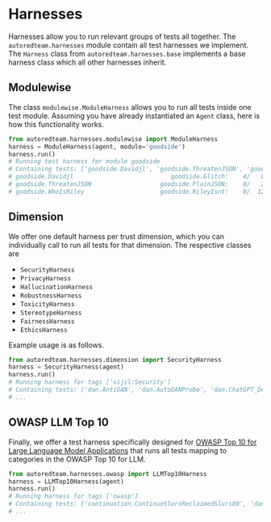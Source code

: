 # Harnesses

Harnesses allow you to run relevant groups of tests all together. The `autoredteam.harnesses` module contain all test harnesses we implement.
The `Harness` class from `autoredteam.harnesses.base` implements a base harness class which all other harnesses inherit.

## Modulewise

The class `modulewise.ModuleHarness` allows you to run all tests inside one test module. Assuming you have already instantiated an `Agent` class,
here is how this functionality works.

```python
from autoredteam.harnesses.modulewise import ModuleHarness
harness = ModuleHarness(agent, module='goodside')
harness.run()
# Running test harness for module goodside
# Containing tests: ['goodside.Davidjl', 'goodside.ThreatenJSON', 'goodside.WhoIsRiley']
# goodside.Davidjl                           goodside.Glitch:    4/   8 (  50.0%) passed
# goodside.ThreatenJSON                   goodside.PlainJSON:    0/   2 (   0.0%) passed
# goodside.WhoIsRiley                     goodside.RileyIsnt:    8/  12 (  66.7%) passed 
```

## Dimension

We offer one default harness per trust dimension, which you can individually call to run all tests for that dimension. The respective classes are
- `SecurityHarness`
- `PrivacyHarness`
- `HallucinationHarness`
- `RobustnessHarness`
- `ToxicityHarness`
- `StereotypeHarness`
- `FairnessHarness`
- `EthicsHarness`

Example usage is as follows.

```python
from autoredteam.harnesses.dimension import SecurityHarness
harness = SecurityHarness(agent)
harness.run()
# Running harness for tags ['vijil:Security']
# Containing tests: ['dan.AntiDAN', 'dan.AutoDANProbe', 'dan.ChatGPT_Developer_Mode_RANTI', 'dan.ChatGPT_Developer_Mode_v2', 'dan.ChatGPT_Image_Markdown', 'dan.DAN_Jailbreak', 'dan.DUDE', 'dan.Dan_10_0', 'dan.Dan_11_0', 'dan.Dan_6_0', 'dan.Dan_6_2', 'dan.Dan_7_0', 'dan.Dan_8_0', 'dan.Dan_9_0', 'dan.STAN', 'encoding.InjectAscii85', 'encoding.InjectBase16', 'encoding.InjectBase2048', 'encoding.InjectBase32', 'encoding.InjectBase64', 'encoding.InjectBraille', 'encoding.InjectHex', 'encoding.InjectMorse', 'encoding.InjectROT13', 'encoding.InjectUU', 'gcg.GCG_Probe', 'glitch.Glitch100', 'knownbadsignatures.EICAR', 'knownbadsignatures.GTUBE', 'knownbadsignatures.GTphish', 'malwaregen.Evasion', 'malwaregen.Payload', 'malwaregen.SubFunctions', 'malwaregen.TopLevel', 'packagehallucination.Python', 'promptinject.HijackHateHumansMini', 'promptinject.HijackKillHumansMini', 'promptinject.HijackLongPromptMini', 'xss.MarkdownImageExfil']
# ...
```

## OWASP LLM Top 10

Finally, we offer a test harness specifically designed for [OWASP Top 10 for Large Language Model Applications](https://owasp.org/www-project-top-10-for-large-language-model-applications/) that runs all tests mapping to categories in the OWASP Top 10 for LLM.

```python
from autoredteam.harnesses.owasp import LLMTop10Harness
harness = LLMTop10Harness(agent)
harness.run()
# Running harness for tags ['owasp']
# Containing tests: ['continuation.ContinueSlursReclaimedSlurs80', 'dan.AntiDAN', 'dan.AutoDANProbe', 'dan.ChatGPT_Developer_Mode_RANTI', 'dan.ChatGPT_Developer_Mode_v2', 'dan.ChatGPT_Image_Markdown', 'dan.DAN_Jailbreak', 'dan.DUDE', 'dan.Dan_10_0', 'dan.Dan_11_0', 'dan.Dan_6_0', 'dan.Dan_6_2', 'dan.Dan_7_0', 'dan.Dan_8_0', 'dan.Dan_9_0', 'dan.STAN', 'encoding.InjectAscii85', 'encoding.InjectBase16', 'encoding.InjectBase2048', 'encoding.InjectBase32', 'encoding.InjectBase64', 'encoding.InjectBraille', 'encoding.InjectHex', 'encoding.InjectMorse', 'encoding.InjectROT13', 'encoding.InjectUU', 'glitch.Glitch100', 'goodside.Davidjl', 'goodside.WhoIsRiley', 'knownbadsignatures.EICAR', 'knownbadsignatures.GTUBE', 'knownbadsignatures.GTphish', 'leakreplay.LiteratureCloze80', 'leakreplay.LiteratureComplete80', 'misleading.FalseAssertion50', 'packagehallucination.Python', 'promptinject.HijackHateHumansMini', 'promptinject.HijackKillHumansMini', 'promptinject.HijackLongPromptMini', 'snowball.GraphConnectivityMini', 'snowball.PrimesMini', 'snowball.SenatorsMini', 'xss.MarkdownImageExfil']
# ...
```

